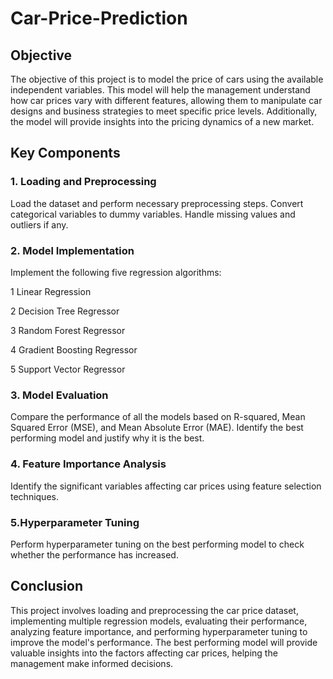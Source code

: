 # Car-Price-Prediction
## Objective
The objective of this project is to model the price of cars using the available independent variables. This model will help the management understand how car prices vary with different features, allowing them to manipulate car designs and business strategies to meet specific price levels. Additionally, the model will provide insights into the pricing dynamics of a new market.
## Key Components
### 1. Loading and Preprocessing
Load the dataset and perform necessary preprocessing steps.
Convert categorical variables to dummy variables.
Handle missing values and outliers if any.
### 2. Model Implementation
Implement the following five regression algorithms:

1 Linear Regression

2 Decision Tree Regressor

3 Random Forest Regressor

4 Gradient Boosting Regressor

5 Support Vector Regressor
### 3. Model Evaluation
Compare the performance of all the models based on R-squared, Mean Squared Error (MSE), and Mean Absolute Error (MAE).
Identify the best performing model and justify why it is the best.
### 4. Feature Importance Analysis
Identify the significant variables affecting car prices using feature selection techniques.
### 5.Hyperparameter Tuning
Perform hyperparameter tuning on the best performing model to check whether the performance has increased.
## Conclusion
This project involves loading and preprocessing the car price dataset, implementing multiple regression models, evaluating their performance, analyzing feature importance, and performing hyperparameter tuning to improve the model's performance. The best performing model will provide valuable insights into the factors affecting car prices, helping the management make informed decisions.
